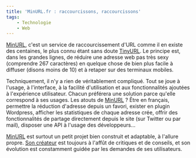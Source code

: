 ```yaml
---
title: 'MinURL.fr : raccourcissons, raccourcissons'
tags:
    - Technologie
    - Web
---
```


[MinURL](http://minu.me), c'est un service de raccourcissement d'URL comme il en
existe des centaines, le plus connu étant sans doute
[TinyURL](http://tinyurl.com/). Le principe est, dans les grandes lignes, de
réduire une adresse web pas très sexy (comprendre 267 caractères) en quelque
chose de bien plus facile à diffuser (disons moins de 10) et à retaper sur des
terminaux mobiles.

Techniquement, il n'y a rien de véritablement compliqué. Tout se joue à l'usage,
à l'interface, à la facilité d'utilisation et aux fonctionnalités ajoutées à
l'expérience utilisateur. Chacun préférera une solution parce qu'elle correspond
à ses usages. Les atouts de [MinURL](http://minu.me) ? Être en français,
permettre la réduction d'adresse depuis un favori, exister en plugin Wordpress,
afficher les statistiques de chaque adresse crée, offrir des fonctionnalités de
partage directement depuis le site (sur Twitter ou par mail), disposer une API à
l'usage des développeurs…

[MinURL](http://minu.me) est surtout un petit projet bien construit et
adaptable, à l'allure propre. [Son créateur](http://darklg.me) est toujours à
l'affût de critiques et de conseils, et son évolution est constamment guidée par
les demandes de ses utilisateurs.
